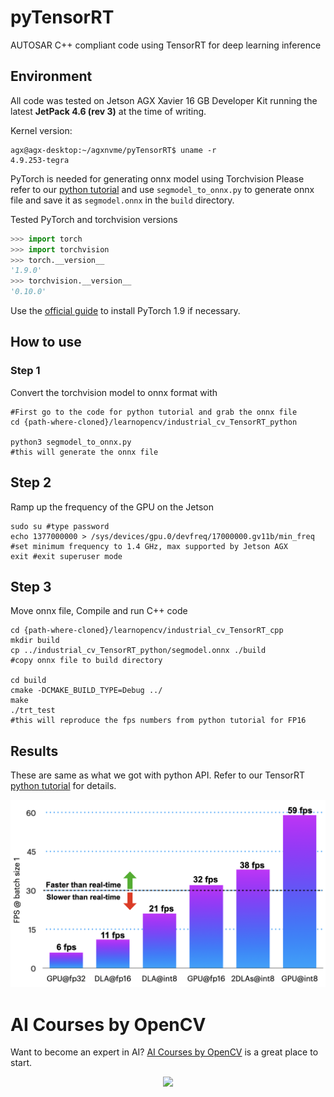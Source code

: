 # pyTensorRT
AUTOSAR C++ compliant code using TensorRT for deep learning inference

## Environment
All code was tested on Jetson AGX Xavier 16 GB Developer Kit running the latest **JetPack 4.6 (rev 3)** at the time of writing.

Kernel version:
```Shell
agx@agx-desktop:~/agxnvme/pyTensorRT$ uname -r
4.9.253-tegra
```

PyTorch is needed for generating onnx model using Torchvision
Please refer to our [python tutorial](https://github.com/spmallick/learnopencv/tree/master/industrial_cv_TensorRT_python) and use `segmodel_to_onnx.py` to generate onnx file and save it as `segmodel.onnx` in the `build` directory.

Tested PyTorch and torchvision versions
```Python
>>> import torch
>>> import torchvision
>>> torch.__version__
'1.9.0'
>>> torchvision.__version__
'0.10.0'
```

Use the [official guide](https://forums.developer.nvidia.com/t/pytorch-for-jetson-version-1-10-now-available/72048) to install PyTorch 1.9 if necessary.


## How to use

### Step 1
Convert the torchvision model to onnx format with
```Shell
#First go to the code for python tutorial and grab the onnx file
cd {path-where-cloned}/learnopencv/industrial_cv_TensorRT_python

python3 segmodel_to_onnx.py
#this will generate the onnx file
```

## Step 2
Ramp up the frequency of the GPU on the Jetson
```Shell
sudo su #type password
echo 1377000000 > /sys/devices/gpu.0/devfreq/17000000.gv11b/min_freq
#set minimum frequency to 1.4 GHz, max supported by Jetson AGX
exit #exit superuser mode
```

## Step 3
Move onnx file, Compile and run C++ code
```Shell
cd {path-where-cloned}/learnopencv/industrial_cv_TensorRT_cpp
mkdir build
cp ../industrial_cv_TensorRT_python/segmodel.onnx ./build
#copy onnx file to build directory

cd build
cmake -DCMAKE_BUILD_TYPE=Debug ../
make
./trt_test
#this will reproduce the fps numbers from python tutorial for FP16
```

## Results
These are same as what we got with python API. Refer to our TensorRT [python tutorial](https://github.com/spmallick/learnopencv/tree/master/industrial_cv_TensorRT_python) for details.

![Results](https://github.com/spmallick/learnopencv/blob/master/industrial_cv_TensorRT_python/TensorRT%20GPU%2C%20DLA%2C%20int8%20inference.png)

# AI Courses by OpenCV

Want to become an expert in AI? [AI Courses by OpenCV](https://opencv.org/courses/) is a great place to start. 

<a href="https://opencv.org/courses/">
<p align="center"> 
<img src="https://www.learnopencv.com/wp-content/uploads/2020/04/AI-Courses-By-OpenCV-Github.png">
</p>
</a>

